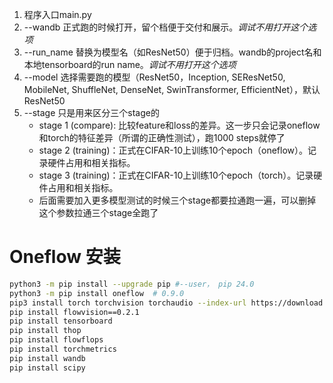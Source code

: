 1. 程序入口main.py
1. --wandb 正式跑的时候打开，留个档便于交付和展示。*调试不用打开这个选项*
1. --run_name 替换为模型名（如ResNet50）便于归档。wandb的project名和本地tensorboard的run name。*调试不用打开这个选项*
1. --model 选择需要跑的模型（ResNet50，Inception, SEResNet50, MobileNet, ShuffleNet, DenseNet, SwinTransformer, EfficientNet），默认ResNet50
1. --stage 只是用来区分三个stage的
    - stage 1 (compare): 比较feature和loss的差异。这一步只会记录oneflow和torch的特征差异（所谓的正确性测试），跑1000 steps就停了
    - stage 2 (training)：正式在CIFAR-10上训练10个epoch（oneflow）。记录硬件占用和相关指标。
    - stage 3 (training)：正式在CIFAR-10上训练10个epoch（torch）。记录硬件占用和相关指标。
    - 后面需要加入更多模型测试的时候三个stage都要拉通跑一遍，可以删掉这个参数拉通三个stage全跑了

# Oneflow 安装
```bash
python3 -m pip install --upgrade pip #--user， pip 24.0
python3 -m pip install oneflow  # 0.9.0
pip3 install torch torchvision torchaudio --index-url https://download.pytorch.org/whl/cu118  # torch 2.2.2+cu118
pip install flowvision==0.2.1
pip install tensorboard
pip install thop
pip install flowflops
pip install torchmetrics
pip install wandb
pip install scipy
```

